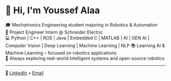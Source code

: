 # 👋 Hi, I'm Youssef Alaa

🎓 Mechatronics Engineering student majoring in Robotics & Automation  
💼 Project Engineer Intern @ Schneider Electric   
💻 Python | C++ | ROS | Java | Embedded C | MATLAB | AI | GEN AI | Computer Vision | Deep Learning | Machine Learning | NLP 
📚 Learning AI & Machine Learning – focused on robotics applications  
🌱 Always exploring real-world intelligent systems and open-source robotics

---

🔗 [LinkedIn](https://www.linkedin.com/in/youssef-alaa932004) •  [Email](mailto:youssefalaanassar932004@gmail.com)
